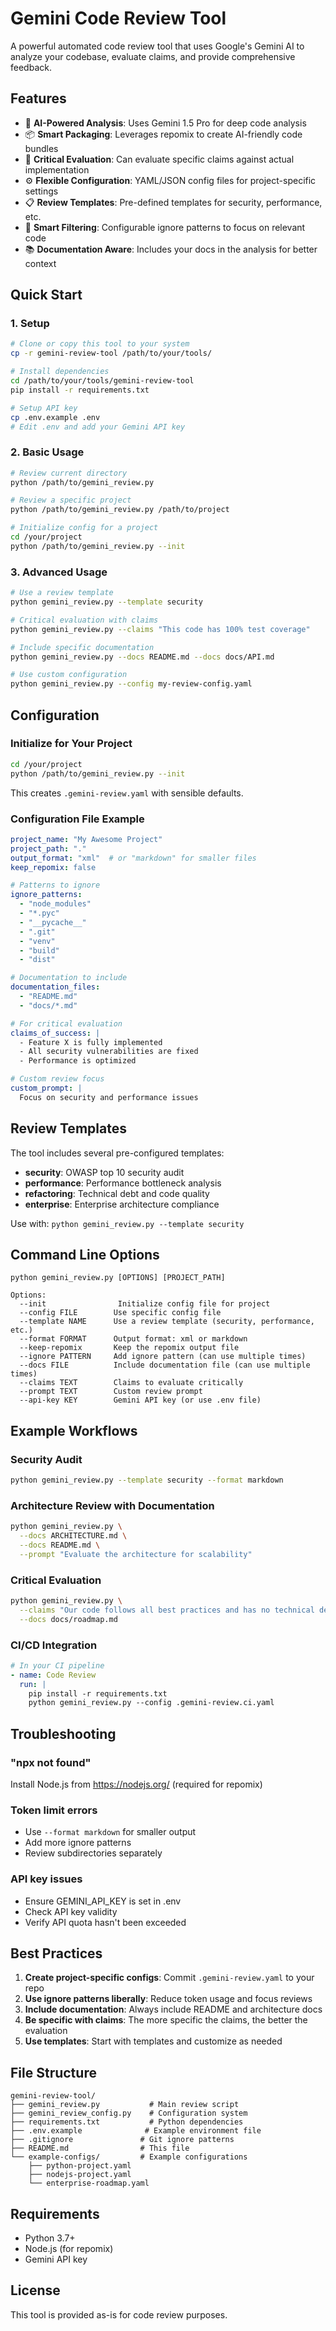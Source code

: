 # Gemini Code Review Tool

A powerful automated code review tool that uses Google's Gemini AI to analyze your codebase, evaluate claims, and provide comprehensive feedback.

## Features

- 🤖 **AI-Powered Analysis**: Uses Gemini 1.5 Pro for deep code analysis
- 📦 **Smart Packaging**: Leverages repomix to create AI-friendly code bundles
- 🎯 **Critical Evaluation**: Can evaluate specific claims against actual implementation
- ⚙️ **Flexible Configuration**: YAML/JSON config files for project-specific settings
- 📋 **Review Templates**: Pre-defined templates for security, performance, etc.
- 🚫 **Smart Filtering**: Configurable ignore patterns to focus on relevant code
- 📚 **Documentation Aware**: Includes your docs in the analysis for better context

## Quick Start

### 1. Setup

```bash
# Clone or copy this tool to your system
cp -r gemini-review-tool /path/to/your/tools/

# Install dependencies
cd /path/to/your/tools/gemini-review-tool
pip install -r requirements.txt

# Setup API key
cp .env.example .env
# Edit .env and add your Gemini API key
```

### 2. Basic Usage

```bash
# Review current directory
python /path/to/gemini_review.py

# Review a specific project
python /path/to/gemini_review.py /path/to/project

# Initialize config for a project
cd /your/project
python /path/to/gemini_review.py --init
```

### 3. Advanced Usage

```bash
# Use a review template
python gemini_review.py --template security

# Critical evaluation with claims
python gemini_review.py --claims "This code has 100% test coverage"

# Include specific documentation
python gemini_review.py --docs README.md --docs docs/API.md

# Use custom configuration
python gemini_review.py --config my-review-config.yaml
```

## Configuration

### Initialize for Your Project

```bash
cd /your/project
python /path/to/gemini_review.py --init
```

This creates `.gemini-review.yaml` with sensible defaults.

### Configuration File Example

```yaml
project_name: "My Awesome Project"
project_path: "."
output_format: "xml"  # or "markdown" for smaller files
keep_repomix: false

# Patterns to ignore
ignore_patterns:
  - "node_modules"
  - "*.pyc"
  - "__pycache__"
  - ".git"
  - "venv"
  - "build"
  - "dist"

# Documentation to include
documentation_files:
  - "README.md"
  - "docs/*.md"

# For critical evaluation
claims_of_success: |
  - Feature X is fully implemented
  - All security vulnerabilities are fixed
  - Performance is optimized

# Custom review focus
custom_prompt: |
  Focus on security and performance issues
```

## Review Templates

The tool includes several pre-configured templates:

- **security**: OWASP top 10 security audit
- **performance**: Performance bottleneck analysis
- **refactoring**: Technical debt and code quality
- **enterprise**: Enterprise architecture compliance

Use with: `python gemini_review.py --template security`

## Command Line Options

```
python gemini_review.py [OPTIONS] [PROJECT_PATH]

Options:
  --init                Initialize config file for project
  --config FILE        Use specific config file
  --template NAME      Use a review template (security, performance, etc.)
  --format FORMAT      Output format: xml or markdown
  --keep-repomix       Keep the repomix output file
  --ignore PATTERN     Add ignore pattern (can use multiple times)
  --docs FILE          Include documentation file (can use multiple times)
  --claims TEXT        Claims to evaluate critically
  --prompt TEXT        Custom review prompt
  --api-key KEY        Gemini API key (or use .env file)
```

## Example Workflows

### Security Audit
```bash
python gemini_review.py --template security --format markdown
```

### Architecture Review with Documentation
```bash
python gemini_review.py \
  --docs ARCHITECTURE.md \
  --docs README.md \
  --prompt "Evaluate the architecture for scalability"
```

### Critical Evaluation
```bash
python gemini_review.py \
  --claims "Our code follows all best practices and has no technical debt" \
  --docs docs/roadmap.md
```

### CI/CD Integration
```yaml
# In your CI pipeline
- name: Code Review
  run: |
    pip install -r requirements.txt
    python gemini_review.py --config .gemini-review.ci.yaml
```

## Troubleshooting

### "npx not found"
Install Node.js from https://nodejs.org/ (required for repomix)

### Token limit errors
- Use `--format markdown` for smaller output
- Add more ignore patterns
- Review subdirectories separately

### API key issues
- Ensure GEMINI_API_KEY is set in .env
- Check API key validity
- Verify API quota hasn't been exceeded

## Best Practices

1. **Create project-specific configs**: Commit `.gemini-review.yaml` to your repo
2. **Use ignore patterns liberally**: Reduce token usage and focus reviews
3. **Include documentation**: Always include README and architecture docs
4. **Be specific with claims**: The more specific the claims, the better the evaluation
5. **Use templates**: Start with templates and customize as needed

## File Structure

```
gemini-review-tool/
├── gemini_review.py           # Main review script
├── gemini_review_config.py    # Configuration system
├── requirements.txt           # Python dependencies
├── .env.example              # Example environment file
├── .gitignore               # Git ignore patterns
├── README.md                # This file
└── example-configs/         # Example configurations
    ├── python-project.yaml
    ├── nodejs-project.yaml
    └── enterprise-roadmap.yaml
```

## Requirements

- Python 3.7+
- Node.js (for repomix)
- Gemini API key

## License

This tool is provided as-is for code review purposes.